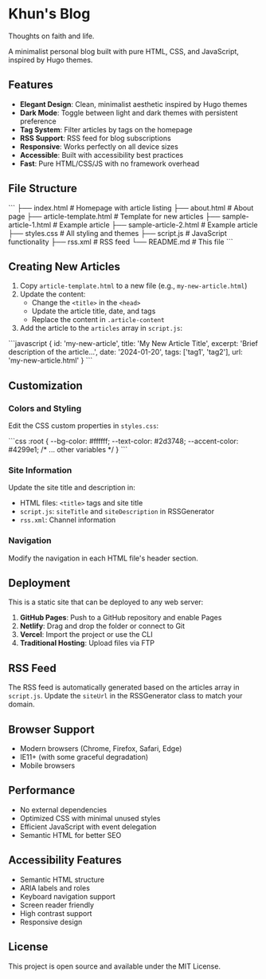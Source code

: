 # Khun's Blog

Thoughts on faith and life.

A minimalist personal blog built with pure HTML, CSS, and JavaScript, inspired by Hugo themes.

## Features

- **Elegant Design**: Clean, minimalist aesthetic inspired by Hugo themes
- **Dark Mode**: Toggle between light and dark themes with persistent preference
- **Tag System**: Filter articles by tags on the homepage
- **RSS Support**: RSS feed for blog subscriptions
- **Responsive**: Works perfectly on all device sizes
- **Accessible**: Built with accessibility best practices
- **Fast**: Pure HTML/CSS/JS with no framework overhead

## File Structure

\`\`\`
├── index.html              # Homepage with article listing
├── about.html              # About page
├── article-template.html   # Template for new articles
├── sample-article-1.html   # Example article
├── sample-article-2.html   # Example article
├── styles.css              # All styling and themes
├── script.js               # JavaScript functionality
├── rss.xml                 # RSS feed
└── README.md               # This file
\`\`\`

## Creating New Articles

1. Copy `article-template.html` to a new file (e.g., `my-new-article.html`)
2. Update the content:
   - Change the `<title>` in the `<head>`
   - Update the article title, date, and tags
   - Replace the content in `.article-content`
3. Add the article to the `articles` array in `script.js`:

\`\`\`javascript
{
    id: 'my-new-article',
    title: 'My New Article Title',
    excerpt: 'Brief description of the article...',
    date: '2024-01-20',
    tags: ['tag1', 'tag2'],
    url: 'my-new-article.html'
}
\`\`\`

## Customization

### Colors and Styling
Edit the CSS custom properties in `styles.css`:

\`\`\`css
:root {
    --bg-color: #ffffff;
    --text-color: #2d3748;
    --accent-color: #4299e1;
    /* ... other variables */
}
\`\`\`

### Site Information
Update the site title and description in:
- HTML files: `<title>` tags and site title
- `script.js`: `siteTitle` and `siteDescription` in RSSGenerator
- `rss.xml`: Channel information

### Navigation
Modify the navigation in each HTML file's header section.

## Deployment

This is a static site that can be deployed to any web server:

1. **GitHub Pages**: Push to a GitHub repository and enable Pages
2. **Netlify**: Drag and drop the folder or connect to Git
3. **Vercel**: Import the project or use the CLI
4. **Traditional Hosting**: Upload files via FTP

## RSS Feed

The RSS feed is automatically generated based on the articles array in `script.js`. Update the `siteUrl` in the RSSGenerator class to match your domain.

## Browser Support

- Modern browsers (Chrome, Firefox, Safari, Edge)
- IE11+ (with some graceful degradation)
- Mobile browsers

## Performance

- No external dependencies
- Optimized CSS with minimal unused styles
- Efficient JavaScript with event delegation
- Semantic HTML for better SEO

## Accessibility Features

- Semantic HTML structure
- ARIA labels and roles
- Keyboard navigation support
- Screen reader friendly
- High contrast support
- Responsive design

## License

This project is open source and available under the MIT License.
